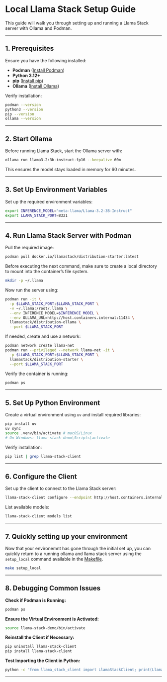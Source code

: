 # Local Llama Stack Setup Guide

This guide will walk you through setting up and running a Llama Stack server with Ollama and Podman.

---

## **1. Prerequisites**
Ensure you have the following installed:
- **Podman** ([Install Podman](https://podman.io/docs/installation))
- **Python 3.12+**
- **pip** ([Install pip](https://pip.pypa.io/en/stable/installation/))
- **Ollama** ([Install Ollama](https://ollama.com/download))


Verify installation:
```bash
podman --version
python3 --version
pip --version
ollama --version
```

---

## **2. Start Ollama**
Before running Llama Stack, start the Ollama server with:
```bash
ollama run llama3.2:3b-instruct-fp16 --keepalive 60m
```
This ensures the model stays loaded in memory for 60 minutes.

---

## **3. Set Up Environment Variables**
Set up the required environment variables:
```bash
export INFERENCE_MODEL="meta-llama/Llama-3.2-3B-Instruct"
export LLAMA_STACK_PORT=8321
```

---

## **4. Run Llama Stack Server with Podman**
Pull the required image:
```bash
podman pull docker.io/llamastack/distribution-starter:latest
```
Before executing the next command, make sure to create a local directory to mount into the container’s file system.

```bash
mkdir -p ~/.llama
```

Now run the server using:
```bash
podman run -it \
  -p $LLAMA_STACK_PORT:$LLAMA_STACK_PORT \
  -v ~/.llama:/root/.llama \
  --env INFERENCE_MODEL=$INFERENCE_MODEL \
  --env OLLAMA_URL=http://host.containers.internal:11434 \
  llamastack/distribution-ollama \
  --port $LLAMA_STACK_PORT
```
If needed, create and use a network:
```bash
podman network create llama-net
podman run --privileged --network llama-net -it \
  -p $LLAMA_STACK_PORT:$LLAMA_STACK_PORT \
  llamastack/distribution-starter \
  --port $LLAMA_STACK_PORT
```

Verify the container is running:
```bash
podman ps
```

---

## **5. Set Up Python Environment**
Create a virtual environment using `uv` and install required libraries:

```bash
pip install uv
uv sync
source .venv/bin/activate # macOS/Linux
# On Windows: llama-stack-demo\Scripts\activate
```
Verify installation:
```bash
pip list | grep llama-stack-client
```
---

## **6. Configure the Client**
Set up the client to connect to the Llama Stack server:
```bash
llama-stack-client configure --endpoint http://host.containers.internal:$LLAMA_STACK_PORT
```
List available models:
```bash
llama-stack-client models list
```

---

## **7. Quickly setting up your environment**

Now that your environemnt has gone through the initial set up, you can quickly return to a running ollama and llama stack server using the `setup_local` command available in the [Makefile](./Makefile).

```bash
make setup_local
```

---

## **8. Debugging Common Issues**
**Check if Podman is Running:**
```bash
podman ps
```

**Ensure the Virtual Environment is Activated:**
```bash
source llama-stack-demo/bin/activate
```

**Reinstall the Client if Necessary:**
```bash
pip uninstall llama-stack-client
pip install llama-stack-client
```

**Test Importing the Client in Python:**
```bash
python -c "from llama_stack_client import LlamaStackClient; print(LlamaStackClient)"
```

---
